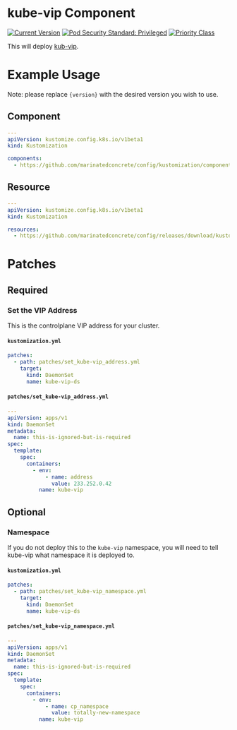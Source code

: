 # kube-vip Component

[![Current Version](https://img.shields.io/badge/dynamic/json?style=for-the-badge&label=version&query=%24.kustomization%2Fcomponents%2Fkube-vip&url=https%3A%2F%2Fraw.githubusercontent.com%2Fmarinatedconcrete%2Fconfig%2Frefs%2Fheads%2Fmain%2F.release-please-manifest.json)](https://github.com/marinatedconcrete/config/releases?q=%22kustomize-kube-vip%22)
[![Pod Security Standard: Privileged](https://img.shields.io/badge/pod_security_standard-privileged-red?style=for-the-badge&logo=kubernetes&logoColor=%23326CE5)](https://kubernetes.io/docs/concepts/security/pod-security-standards/)
[![Priority Class](https://img.shields.io/badge/dynamic/yaml?style=for-the-badge&label=priorityclass&url=https%3A%2F%2Fgithub.com%2Fmarinatedconcrete%2Fconfig%2Fraw%2Frefs%2Fheads%2Fmain%2Fkustomization%2Fcomponents%2Fkube-vip%2Fdaemonset.yml&query=%24.spec.template.spec.priorityClassName)](https://github.com/marinatedconcrete/config/tree/main/kustomization/components/priorityclass)

This will deploy [kub-vip](https://kube-vip.io/).

# Example Usage

Note: please replace `{version}` with the desired version you wish to use.

## Component

```yaml
---
apiVersion: kustomize.config.k8s.io/v1beta1
kind: Kustomization

components:
  - https://github.com/marinatedconcrete/config/kustomization/components/kube-vip?ref=kustomize-kube-vip@v{version}
```

## Resource

```yaml
---
apiVersion: kustomize.config.k8s.io/v1beta1
kind: Kustomization

resources:
  - https://github.com/marinatedconcrete/config/releases/download/kustomize-kube-vip@v{version}/kube-vip.yml
```

# Patches

## Required

### Set the VIP Address

This is the controlplane VIP address for your cluster.

#### `kustomization.yml`

```yaml
patches:
  - path: patches/set_kube-vip_address.yml
    target:
      kind: DaemonSet
      name: kube-vip-ds
```

#### `patches/set_kube-vip_address.yml`

```yaml
---
apiVersion: apps/v1
kind: DaemonSet
metadata:
  name: this-is-ignored-but-is-required
spec:
  template:
    spec:
      containers:
        - env:
            - name: address
              value: 233.252.0.42
          name: kube-vip
```

## Optional

### Namespace

If you do not deploy this to the `kube-vip` namespace, you will need to tell kube-vip what namespace it is deployed to.

#### `kustomization.yml`

```yaml
patches:
  - path: patches/set_kube-vip_namespace.yml
    target:
      kind: DaemonSet
      name: kube-vip-ds
```

#### `patches/set_kube-vip_namespace.yml`

```yaml
---
apiVersion: apps/v1
kind: DaemonSet
metadata:
  name: this-is-ignored-but-is-required
spec:
  template:
    spec:
      containers:
        - env:
            - name: cp_namespace
              value: totally-new-namespace
          name: kube-vip
```
